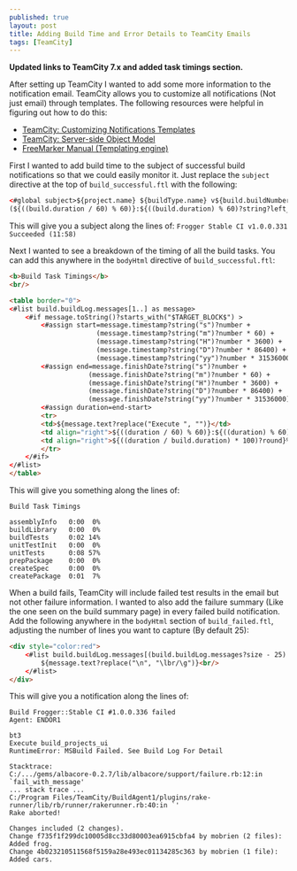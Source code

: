 ```yaml
---
published: true
layout: post
title: Adding Build Time and Error Details to TeamCity Emails
tags: [TeamCity]
---
```


**Updated links to TeamCity 7.x and added task timings section.**

After setting up TeamCity I wanted to add some more information to the notification email. TeamCity allows you to customize all notifications (Not just email) through templates. The following resources were helpful in figuring out how to do this:

- [TeamCity: Customizing Notifications Templates](http://confluence.jetbrains.net/display/TCD7/Customizing+Notifications) 
- [TeamCity: Server-side Object Model](http://confluence.jetbrains.net/display/TCD7/Server-side+Object+Model) 
- [FreeMarker Manual (Templating engine)](http://freemarker.org/docs/index.html) 
 
First I wanted to add build time to the subject of successful build notifications so that we could easily monitor it. Just replace the `subject` directive at the top of `build_successful.ftl` with the following:

```html
<#global subject>${project.name} ${buildType.name} v${build.buildNumber} Succeeded
(${((build.duration / 60) % 60)}:${((build.duration) % 60)?string?left_pad(2, "0")})</#global>
```

This will give you a subject along the lines of: `Frogger Stable CI v1.0.0.331 Succeeded (11:58)`

Next I wanted to see a breakdown of the timing of all the build tasks. You can add this anywhere in the `bodyHtml` directive of `build_successful.ftl`:

```html
<b>Build Task Timings</b>
<br/>

<table border="0">
<#list build.buildLog.messages[1..] as message>
	<#if message.toString()?starts_with("$TARGET_BLOCK$") >
		<#assign start=message.timestamp?string("s")?number + 
					  (message.timestamp?string("m")?number * 60) + 
					  (message.timestamp?string("H")?number * 3600) + 
					  (message.timestamp?string("D")?number * 86400) + 
					  (message.timestamp?string("yy")?number * 31536000)>
		<#assign end=message.finishDate?string("s")?number + 
					(message.finishDate?string("m")?number * 60) + 
					(message.finishDate?string("H")?number * 3600) + 
					(message.finishDate?string("D")?number * 86400) + 
					(message.finishDate?string("yy")?number * 31536000)>
		<#assign duration=end-start>
		<tr>
		<td>${message.text?replace("Execute ", "")}</td>
		<td align="right">${((duration / 60) % 60)}:${((duration) % 60)?string?left_pad(2, "0")}</td>
		<td align="right">${((duration / build.duration) * 100)?round}%</td>
		</tr>
	</#if>
</#list>
</table>
```

This will give you something along the lines of:

```
Build Task Timings 

assemblyInfo   0:00  0%
buildLibrary   0:00  0%
buildTests     0:02 14%
unitTestInit   0:00  0%
unitTests      0:08 57%
prepPackage    0:00  0%
createSpec     0:00  0%
createPackage  0:01  7%
```

When a build fails, TeamCity will include failed test results in the email but not other failure information. I wanted to also add the failure summary (Like the one seen on the build summary page) in every failed build notification. Add the following anywhere in the `bodyHtml` section of `build_failed.ftl`, adjusting the number of lines you want to capture (By default 25):

```html
<div style="color:red"> 
    <#list build.buildLog.messages[(build.buildLog.messages?size - 25)..] as message> 
        ${message.text?replace("\n", "\lbr/\g")}<br/> 
    </#list> 
</div> 
```

This will give you a notification along the lines of:

```
Build Frogger::Stable CI #1.0.0.336 failed 
Agent: ENDOR1

bt3 
Execute build_projects_ui 
RuntimeError: MSBuild Failed. See Build Log For Detail

Stacktrace: 
C:/.../gems/albacore-0.2.7/lib/albacore/support/failure.rb:12:in `fail_with_message' 
... stack trace ... 
C:/Program Files/TeamCity/BuildAgent1/plugins/rake-runner/lib/rb/runner/rakerunner.rb:40:in `' 
Rake aborted!

Changes included (2 changes). 
Change f735f1f299dc10005d8cc33d80003ea6915cbfa4 by mobrien (2 files): Added frog. 
Change 4b023210511568f5159a28e493ec01134285c363 by mobrien (1 file): Added cars.
```